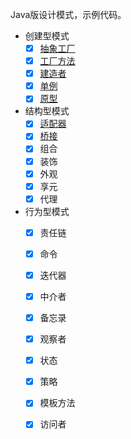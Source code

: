 Java版设计模式，示例代码。

- 创建型模式
  - [x] [抽象工厂](https://wmd001.top/wiki/design-pattern/abstract-factory/)
  - [x] [工厂方法](https://wmd001.top/wiki/design-pattern/factory-method/)
  - [x] [建造者](https://wmd001.top/wiki/design-pattern/builder/)
  - [x] [单例](https://wmd001.top/wiki/design-pattern/singleton/)
  - [x] [原型](https://wmd001.top/wiki/design-pattern/prototype/) 
- 结构型模式
  - [x] [适配器](https://wmd001.top/wiki/design-pattern/adapter/)
  - [x] [桥接](https://wmd001.top/wiki/design-pattern/bridge/)
  - [x] 组合
  - [x] 装饰
  - [x] 外观
  - [x] 享元
  - [x] 代理
- 行为型模式
  - [x] 责任链
  - [x] 命令
  - [x] 迭代器
  - [x] 中介者
  - [x] 备忘录
  - [x] 观察者
  - [x] 状态
  - [x] 策略
  - [x] 模板方法
  - [x] 访问者
  